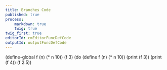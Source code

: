 ```yaml
---
title: Branches Code
published: true
process:
    markdown: true
    twig: true
twig_first: true
editorId: cmEditorFuncDefCode
outputId: outputFuncDefCode
---
```

(define-global f (n)
  (* n 10))
(f 3)
(do (define f (n) (* n 10))
    (print (f 3))
    (print (f 4))
    (f 2.5))
